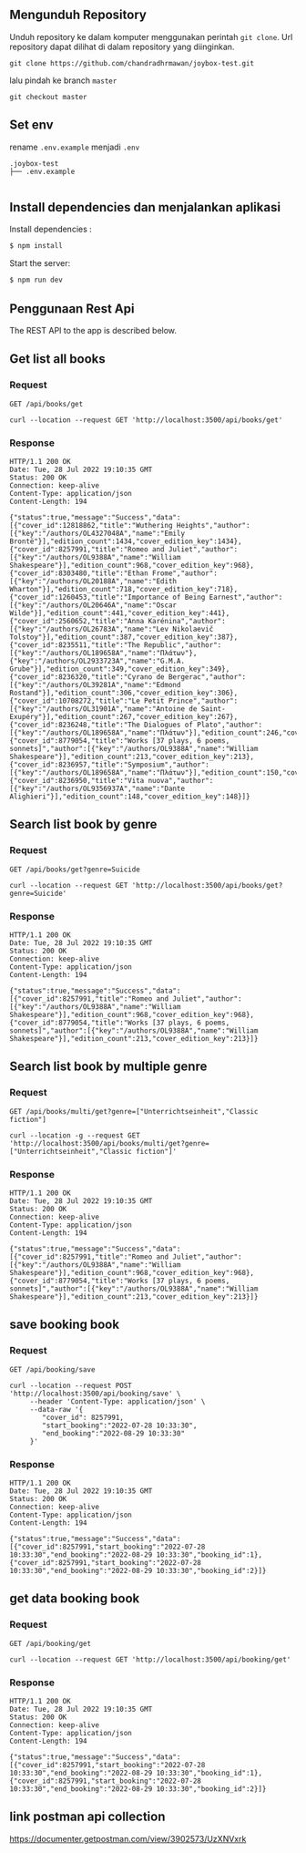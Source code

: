 
## Mengunduh Repository

Unduh repository ke dalam komputer menggunakan perintah `git clone`. Url
repository dapat dilihat di dalam repository yang diinginkan.

```
git clone https://github.com/chandradhrmawan/joybox-test.git
```

lalu pindah ke branch `master`

```
git checkout master
```

## Set env

rename `.env.example` menjadi `.env`
```
.joybox-test
├── .env.example
 
```

## Install dependencies dan menjalankan aplikasi
  Install dependencies :

```bash
$ npm install
```

  Start the server:

```bash
$ npm run dev
```

## Penggunaan Rest Api

The REST API to the app is described below.

## Get list all books

### Request

`GET /api/books/get`

    curl --location --request GET 'http://localhost:3500/api/books/get'

### Response

    HTTP/1.1 200 OK
    Date: Tue, 28 Jul 2022 19:10:35 GMT
    Status: 200 OK
    Connection: keep-alive
    Content-Type: application/json
    Content-Length: 194

    {"status":true,"message":"Success","data":[{"cover_id":12818862,"title":"Wuthering Heights","author":[{"key":"/authors/OL4327048A","name":"Emily Brontë"}],"edition_count":1434,"cover_edition_key":1434},{"cover_id":8257991,"title":"Romeo and Juliet","author":[{"key":"/authors/OL9388A","name":"William Shakespeare"}],"edition_count":968,"cover_edition_key":968},{"cover_id":8303480,"title":"Ethan Frome","author":[{"key":"/authors/OL20188A","name":"Edith Wharton"}],"edition_count":718,"cover_edition_key":718},{"cover_id":1260453,"title":"Importance of Being Earnest","author":[{"key":"/authors/OL20646A","name":"Oscar Wilde"}],"edition_count":441,"cover_edition_key":441},{"cover_id":2560652,"title":"Anna Karénina","author":[{"key":"/authors/OL26783A","name":"Lev Nikolaevič Tolstoy"}],"edition_count":387,"cover_edition_key":387},{"cover_id":8235511,"title":"The Republic","author":[{"key":"/authors/OL189658A","name":"Πλάτων"},{"key":"/authors/OL2933723A","name":"G.M.A. Grube"}],"edition_count":349,"cover_edition_key":349},{"cover_id":8236320,"title":"Cyrano de Bergerac","author":[{"key":"/authors/OL39281A","name":"Edmond Rostand"}],"edition_count":306,"cover_edition_key":306},{"cover_id":10708272,"title":"Le Petit Prince","author":[{"key":"/authors/OL31901A","name":"Antoine de Saint-Exupéry"}],"edition_count":267,"cover_edition_key":267},{"cover_id":8236248,"title":"The Dialogues of Plato","author":[{"key":"/authors/OL189658A","name":"Πλάτων"}],"edition_count":246,"cover_edition_key":246},{"cover_id":8779054,"title":"Works [37 plays, 6 poems, sonnets]","author":[{"key":"/authors/OL9388A","name":"William Shakespeare"}],"edition_count":213,"cover_edition_key":213},{"cover_id":8236957,"title":"Symposium","author":[{"key":"/authors/OL189658A","name":"Πλάτων"}],"edition_count":150,"cover_edition_key":150},{"cover_id":8236950,"title":"Vita nuova","author":[{"key":"/authors/OL9356937A","name":"Dante Alighieri"}],"edition_count":148,"cover_edition_key":148}]}

## Search list book by genre 

### Request

`GET /api/books/get?genre=Suicide`

    curl --location --request GET 'http://localhost:3500/api/books/get?genre=Suicide'

### Response

    HTTP/1.1 200 OK
    Date: Tue, 28 Jul 2022 19:10:35 GMT
    Status: 200 OK
    Connection: keep-alive
    Content-Type: application/json
    Content-Length: 194

    {"status":true,"message":"Success","data":[{"cover_id":8257991,"title":"Romeo and Juliet","author":[{"key":"/authors/OL9388A","name":"William Shakespeare"}],"edition_count":968,"cover_edition_key":968},{"cover_id":8779054,"title":"Works [37 plays, 6 poems, sonnets]","author":[{"key":"/authors/OL9388A","name":"William Shakespeare"}],"edition_count":213,"cover_edition_key":213}]}
    
## Search list book by multiple genre

### Request

`GET /api/books/multi/get?genre=["Unterrichtseinheit","Classic fiction"]`

    curl --location -g --request GET 'http://localhost:3500/api/books/multi/get?genre=["Unterrichtseinheit","Classic fiction"]'

### Response

    HTTP/1.1 200 OK
    Date: Tue, 28 Jul 2022 19:10:35 GMT
    Status: 200 OK
    Connection: keep-alive
    Content-Type: application/json
    Content-Length: 194

    {"status":true,"message":"Success","data":[{"cover_id":8257991,"title":"Romeo and Juliet","author":[{"key":"/authors/OL9388A","name":"William Shakespeare"}],"edition_count":968,"cover_edition_key":968},{"cover_id":8779054,"title":"Works [37 plays, 6 poems, sonnets]","author":[{"key":"/authors/OL9388A","name":"William Shakespeare"}],"edition_count":213,"cover_edition_key":213}]}

## save booking book

### Request

`GET /api/booking/save`

    curl --location --request POST 'http://localhost:3500/api/booking/save' \
         --header 'Content-Type: application/json' \
         --data-raw '{
            "cover_id": 8257991,
            "start_booking":"2022-07-28 10:33:30",
            "end_booking":"2022-08-29 10:33:30"
         }'

### Response

    HTTP/1.1 200 OK
    Date: Tue, 28 Jul 2022 19:10:35 GMT
    Status: 200 OK
    Connection: keep-alive
    Content-Type: application/json
    Content-Length: 194

    {"status":true,"message":"Success","data":[{"cover_id":8257991,"start_booking":"2022-07-28 10:33:30","end_booking":"2022-08-29 10:33:30","booking_id":1},{"cover_id":8257991,"start_booking":"2022-07-28 10:33:30","end_booking":"2022-08-29 10:33:30","booking_id":2}]}
    
## get data booking book

### Request

`GET /api/booking/get`

    curl --location --request GET 'http://localhost:3500/api/booking/get'

### Response

    HTTP/1.1 200 OK
    Date: Tue, 28 Jul 2022 19:10:35 GMT
    Status: 200 OK
    Connection: keep-alive
    Content-Type: application/json
    Content-Length: 194

    {"status":true,"message":"Success","data":[{"cover_id":8257991,"start_booking":"2022-07-28 10:33:30","end_booking":"2022-08-29 10:33:30","booking_id":1},{"cover_id":8257991,"start_booking":"2022-07-28 10:33:30","end_booking":"2022-08-29 10:33:30","booking_id":2}]}

## link postman api collection
https://documenter.getpostman.com/view/3902573/UzXNVxrk
